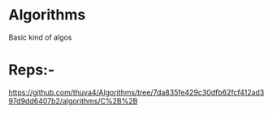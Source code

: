 # Algorithms
 Basic kind of algos
# Reps:-
  https://github.com/thuva4/Algorithms/tree/7da835fe429c30dfb62fcf412ad397d9dd6407b2/algorithms/C%2B%2B
